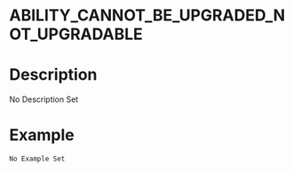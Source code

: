# ABILITY_CANNOT_BE_UPGRADED_NOT_UPGRADABLE
# Description
No Description Set
# Example
```No Example Set```
